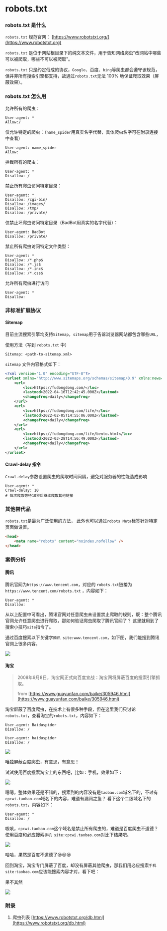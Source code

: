 # robots.txt

### robots.txt 是什么

`robots.txt` 规范官网： [https://www.robotstxt.org/](https://www.robotstxt.org)

`robots.txt` 是位于网站根目录下的纯文本文件，用于告知网络爬虫"改网站中哪些可以被爬取，哪些不可以被爬取"。

`robots.txt` 只是约定俗成的协议，`Google`、百度、`bing`等爬虫都会遵守该规范，但并非所有搜索引擎都支持，故通过`robots.txt`无法 100% 地保证爬取效果（屏蔽效果）。

### robots.txt 怎么用

允许所有的爬虫：

```
User-agent: *
Allow:/
```


仅允许特定的爬虫：（`name_spider`用真实名字代替，具体爬虫名字可在附录连接中查看）

```
User-agent: name_spider
Allow:
```


拦截所有的爬虫：

```
User-agent: *
Disallow: /
```

禁止所有爬虫访问特定目录：

```
User-agent: *
Disallow: /cgi-bin/
Disallow: /images/
Disallow: /tmp/
Disallow: /private/
```


仅禁止坏爬虫访问特定目录（BadBot用真实的名字代替）：

```
User-agent: BadBot
Disallow: /private/
```


禁止所有爬虫访问特定文件类型：

```
User-agent: *
Disallow: /*.php$
Disallow: /*.js$
Disallow: /*.inc$
Disallow: /*.css$
```

允许所有爬虫进行访问

```text
User-agent: *
Disallow:
```

### 非标准扩展协议

#### Sitemap

目前主流搜索引擎均支持`Sitemap`，`sitemap`用于告诉浏览器网站都包含哪些`URL`，

使用方法（写到 `robots.txt` 中）

```shell
Sitemap: <path-to-sitemap.xml>
```

`sitemap` 文件内容格式如下：


```xml
<?xml version="1.0" encoding="UTF-8"?>
<urlset xmlns="http://www.sitemaps.org/schemas/sitemap/0.9" xmlns:news="http://www.google.com/schemas/sitemap-news/0.9" xmlns:xhtml="http://www.w3.org/1999/xhtml" xmlns:mobile="http://www.google.com/schemas/sitemap-mobile/1.0" xmlns:image="http://www.google.com/schemas/sitemap-image/1.1" xmlns:video="http://www.google.com/schemas/sitemap-video/1.1">
    <url>
        <loc>https://fudongdong.com/</loc>
        <lastmod>2022-04-16T12:42:45.000Z</lastmod>
        <changefreq>daily</changefreq>
    </url>
    <url>
        <loc>https://fudongdong.com/life/</loc>
        <lastmod>2022-02-05T14:55:06.000Z</lastmod>
        <changefreq>daily</changefreq>
    </url>
    <url>
        <loc>https://fudongdong.com/life/bento.html</loc>
        <lastmod>2022-03-28T14:56:49.000Z</lastmod>
        <changefreq>daily</changefreq>
    </url>
</urlset>
```

#### Crawl-delay 指令

`Crawl-delay`参数设置爬虫的爬取时间间隔，避免对服务器的性能造成影响

```
User-agent: *
Crawl-delay: 10
# 每次爬取等待10秒后继续爬取其他链接
```

### 其他替代品

`robots.txt`是最为广泛使用的方法，
此外也可以通过`robots Meta`标签针对特定页面做设置。

```html
<head>
	<meta name="robots" content="noindex,nofollow" />
</head>
```

### 案例分析

#### 腾讯

腾讯官网为`https://www.tencent.com`，对应的 `robots.txt`链接为`https://www.tencent.com/robots.txt` ，内容如下：

```text
User-agent: *
Disallow:
```

从以上配置中可看出，腾讯官网对任意爬虫未设置禁止爬取的规则，既：整个腾讯官网允许任意爬虫进行爬取，那如何验证爬虫爬取了腾讯官网了？
这里就用到了搜索小技巧`site`指令了。

通过百度搜索以下关键字`腾讯 site:www.tencent.com`，如下图，我们能搜到腾讯官网上很多内容。

![](https://fudongdong-statics.oss-cn-beijing.aliyuncs.com/images/20220501/2be3526a6ff6448ebdc28a776514ddee.png?x-oss-process=image/auto-orient,1/interlace,1/quality,q_50/format,jpg)

#### 淘宝

> 2008年9月8日，淘宝网正式向百度宣战：淘宝网将屏蔽百度的搜索引擎抓取。
> 
> from [https://www.guayunfan.com/baike/305946.html](https://www.guayunfan.com/baike/305946.html)

淘宝屏蔽了百度爬虫，在技术上有很多种手段，但在这里我们只讨论`robots.txt`，查看淘宝的`robots.txt`，内容如下：

```text
User-agent: Baiduspider
Disallow: /

User-agent: baiduspider
Disallow: /
```

![](https://fudongdong-statics.oss-cn-beijing.aliyuncs.com/images/20220501/bc60a315f18c4d19bf732f83c9890ecb.png?x-oss-process=image/auto-orient,1/interlace,1/quality,q_50/format,jpg)

唯独屏蔽百度爬虫，有意思，有意思！

试试使用百度搜索淘宝上的东西吧，比如：手机，效果如下：

![](https://fudongdong-statics.oss-cn-beijing.aliyuncs.com/images/20220501/4ceadc46c25342e9a670807932c41354.png?x-oss-process=image/auto-orient,1/interlace,1/quality,q_50/format,jpg)

嗯嗯，整体效果还是不错的，搜索到的内容没有是`taobao.com`域名下的，不过有`cpcwi.taobao.com`域名下的内容，难道有漏网之鱼？
看下这个二级域名下的`robots.txt`，内容如下：

```text
User-agent: *
Disallow: /
```

咳咳，`cpcwi.taobao.com`这个域名是禁止所有爬虫的，难道是百度爬虫不道德？使用百度和必应搜索`手机 site:cpcwi.taobao.com`对比下结果吧。

![](https://fudongdong-statics.oss-cn-beijing.aliyuncs.com/images/20220501/2e75b51248b941b7b652c425886d7d3a.png?x-oss-process=image/auto-orient,1/interlace,1/quality,q_50/format,jpg)

哈哈，果然是百度不道德了😒😒😒

回到淘宝，淘宝专门屏蔽了百度，却没有屏蔽其他爬虫，那我们用必应搜索`手机 site:taobao.com`应该能搜索内容才对，看下吧：

果不其然

![](https://fudongdong-statics.oss-cn-beijing.aliyuncs.com/images/20220501/edc227c484af4a559018ff9a3f1970c1.png?x-oss-process=image/auto-orient,1/interlace,1/quality,q_50/format,jpg)

### 附录

1. 爬虫列表 [https://www.robotstxt.org/db.html](https://www.robotstxt.org/db.html)


<TheEnd />

